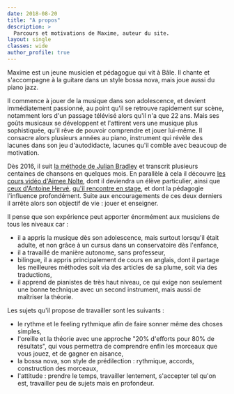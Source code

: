 ```yaml
---
date: 2018-08-20
title: "A propos"
description: >
  Parcours et motivations de Maxime, auteur du site.
layout: single
classes: wide
author_profile: true
---
```


Maxime est un jeune musicien et pédagogue qui vit à Bâle. Il chante et 
s'accompagne à la guitare dans un style bossa nova, mais joue aussi du piano 
jazz.

Il commence à jouer de la musique dans son adolescence, et devient 
immédiatement passionné, au point qu'il se retrouve rapidement sur scène, 
notamment lors d'un passage télévisé alors qu'il n'a que 22 ans. Mais ses goûts 
musicaux se développent et l'attirent vers une musique plus sophistiquée, qu'il 
rêve de pouvoir comprendre et jouer lui-même. Il consacre alors plusieurs 
années au piano, instrument qui révèle des lacunes dans son jeu d'autodidacte, 
lacunes qu'il comble avec beaucoup de motivation.

Dès 2016, il suit [la méthode de Julian Bradley][musical-ear] et transcrit 
plusieurs centaines de chansons en quelques mois. En parallèle à cela il 
découvre [les cours vidéo d'Aimee Nolte][aimee], dont il deviendra un élève 
particulier, ainsi que [ceux d'Antoine Hervé][antoine], [qu'il rencontre en 
stage][stage], et dont la pédagogie l'influence profondément. Suite aux 
encouragements de ces deux derniers il arrête alors son objectif de vie : jouer 
et enseigner.

Il pense que son expérience peut apporter énormément aux musiciens de tous les 
niveaux car :

- il a appris la musique dès son adolescence, mais surtout lorsqu'il était 
adulte, et non grâce à un cursus dans un conservatoire dès l'enfance,
- il a travaillé de manière autonome, sans professeur,
- bilingue, il a appris principalement de cours en anglais, dont il partage les 
meilleures méthodes soit via des articles de sa plume, soit via des 
traductions,
- il apprend de pianistes de très haut niveau, ce qui exige non seulement une 
bonne technique avec un second instrument, mais aussi de maîtriser la théorie.

Les sujets qu'il propose de travailler sont les suivants :

- le rythme et le feeling rythmique afin de faire sonner même des choses 
simples,
- l'oreille et la théorie avec une approche "20% d'efforts pour 80% de 
résultats", qui vous permettra de comprendre enfin les morceaux que vous jouez, 
et de gagner en aisance,
- la bossa nova, son style de prédilection : rythmique, accords, construction 
des morceaux,
- l'attitude : prendre le temps, travailler lentement, s'accepter tel qu'on 
est, travailler peu de sujets mais en profondeur.

[musical-ear]:http://www.themusicalear.com
[aimee]:https://www.youtube.com/user/NolteFam
[antoine]:https://www.youtube.com/user/AntoineHerveOfficial
[stage]:/stage-musicien-professionnel/
